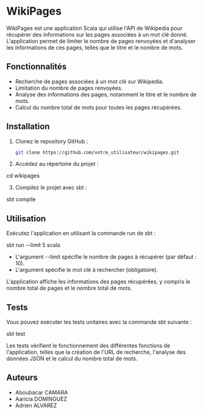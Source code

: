 # WikiPages

WikiPages est une application Scala qui utilise l'API de Wikipedia pour récupérer des informations sur les pages associées à un mot clé donné. L'application permet de limiter le nombre de pages renvoyées et d'analyser les informations de ces pages, telles que le titre et le nombre de mots.

## Fonctionnalités

- Recherche de pages associées à un mot clé sur Wikipedia.
- Limitation du nombre de pages renvoyées.
- Analyse des informations des pages, notamment le titre et le nombre de mots.
- Calcul du nombre total de mots pour toutes les pages récupérées.

## Installation

1. Clonez le repository GitHub :

   ```bash
   git clone https://github.com/votre_utilisateur/wikipages.git

2. Accédez au répertoire du projet :

cd wikipages

3. Compilez le projet avec sbt :

sbt compile

## Utilisation

Exécutez l'application en utilisant la commande run de sbt :

sbt run --limit 5 scala

- L'argument --limit spécifie le nombre de pages à récupérer (par défaut : 10).
- L'argument <keyword> spécifie le mot clé à rechercher (obligatoire).

L'application affiche les informations des pages récupérées, y compris le nombre total de pages et le nombre total de mots.

## Tests

Vous pouvez exécuter les tests unitaires avec la commande sbt suivante :

sbt test

Les tests vérifient le fonctionnement des différentes fonctions de l'application, telles que la création de l'URL de recherche, l'analyse des données JSON et le calcul du nombre total de mots.

## Auteurs

- Aboubacar CAMARA
- Aaricia DOMINGUEZ
- Adrien ALVAREZ
